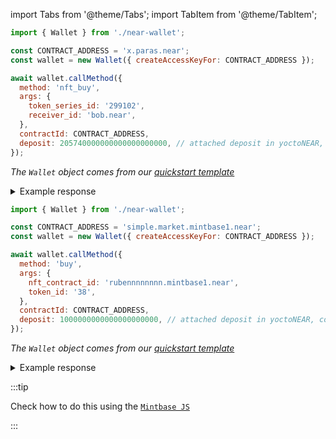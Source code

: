 import Tabs from '@theme/Tabs';
import TabItem from '@theme/TabItem';

<Tabs groupId="nft-contract-tabs" className="file-tabs">
<TabItem value="Paras" label="Paras" default>

```js
import { Wallet } from './near-wallet';

const CONTRACT_ADDRESS = 'x.paras.near';
const wallet = new Wallet({ createAccessKeyFor: CONTRACT_ADDRESS });

await wallet.callMethod({
  method: 'nft_buy',
  args: {
    token_series_id: '299102',
    receiver_id: 'bob.near',
  },
  contractId: CONTRACT_ADDRESS,
  deposit: 205740000000000000000000, // attached deposit in yoctoNEAR, covers NFT price + storage cost
});
```

_The `Wallet` object comes from our [quickstart template](https://github.com/near-examples/hello-near-examples/blob/main/frontend/near-wallet.js)_

<details>

<summary>Example response</summary>

```json
"299102:1"
```

</details>

</TabItem>

<TabItem value="Mintbase" label="Mintbase">

```js
import { Wallet } from './near-wallet';

const CONTRACT_ADDRESS = 'simple.market.mintbase1.near';
const wallet = new Wallet({ createAccessKeyFor: CONTRACT_ADDRESS });

await wallet.callMethod({
  method: 'buy',
  args: {
    nft_contract_id: 'rubennnnnnnn.mintbase1.near',
    token_id: '38',
  },
  contractId: CONTRACT_ADDRESS,
  deposit: 1000000000000000000000, // attached deposit in yoctoNEAR, covers NFT price + storage cost (optional)
});
```

_The `Wallet` object comes from our [quickstart template](https://github.com/near-examples/hello-near-examples/blob/main/frontend/near-wallet.js)_

<details>

<summary>Example response</summary>

```json
{
  "payout": {
    "rub3n.near": "889200000000000000000",
    "rubenm4rcus.near": "85800000000000000000"
  }
}
```

</details>

:::tip

Check how to do this using the [`Mintbase JS`](https://docs.mintbase.xyz/dev/mintbase-sdk-ref/sdk/buy)

:::

</TabItem>

</Tabs>
